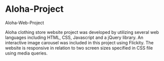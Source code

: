 # Aloha-Project
Aloha-Web-Project

Aloha clothing store website project was developed by utilizing several web languages including HTML, CSS, Javascript and a jQuery library. An interactive image carousel was included in this project using Flickity. The website is responsive in relation to two screen sizes specified in CSS file using media queries.
